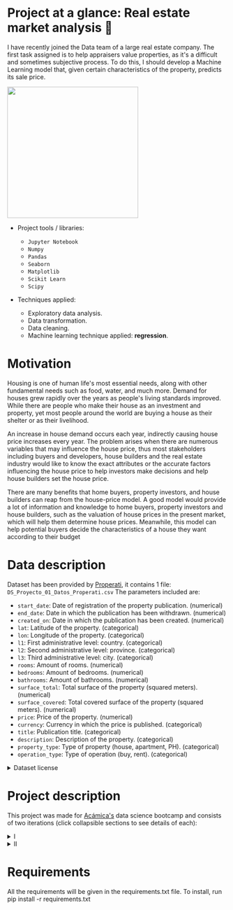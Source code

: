 # Project at a glance: Real estate market analysis 🏡

I have recently joined the Data team of a large real estate company. The first task assigned is to help appraisers value properties, as it's a difficult and sometimes subjective process. To do this, I should develop a Machine Learning model that, given certain characteristics of the property, predicts its sale price.

<img src="https://image.freepik.com/vector-gratis/ilustracion-vector-concepto-abstracto-bienes-raices-agencia-inmobiliaria-mercado-inmobiliario-residencial-industrial-comercial-cartera-inversiones-propiedad-vivienda-metafora-abstracta-valor-propiedad_335657-1967.jpg" width=300>

- Project tools / libraries:
  - `Jupyter Notebook`
  - `Numpy`
  - `Pandas`
  - `Seaborn`
  - `Matplotlib`
  - `Scikit Learn`
  - `Scipy`

- Techniques applied:
  - Exploratory data analysis.
  - Data transformation.
  - Data cleaning.
  - Machine learning technique applied: **regression**.

# Motivation
Housing is one of human life's most essential needs, along with other fundamental needs such as food, water, and much more. Demand for houses grew rapidly over the years as  people's living standards improved. While there are people who make their house as an investment and property, yet most people around the world are buying a house as their shelter or as their livelihood.

An increase in house demand occurs each year, indirectly causing house price increases every year. The problem arises when there are numerous variables that may influence the house price, thus most stakeholders including buyers and developers, house builders and the real estate industry would like to know the exact attributes or the accurate factors  influencing the house price to help investors make decisions and help house builders set the house price.

There  are many  benefits that  home buyers,  property investors, and house builders can reap from the house-price model. A good model would provide a lot of information and knowledge to home buyers, property investors and house builders, such as the valuation of house prices in the present market, which will help them determine house prices.  Meanwhile, this model can help potential buyers decide the characteristics of a house they want according to their budget

# Data description
Dataset has been provided by [Properati](https://www.properati.com.ar/data), it contains 1 file: `DS_Proyecto_01_Datos_Properati.csv`
The parameters included are:

- `start_date`: Date of registration of the property publication. (numerical)
- `end_date`: Date in which the publication has been withdrawn. (numerical)
- `created_on`: Date in which the publication has been created. (numerical)
- `lat`: Latitude of the property. (categorical)
- `lon`: Longitude of the property. (categorical)
- `l1`: First administrative level: country. (categorical)
- `l2`: Second administrative level: province. (categorical)
- `l3`: Third administrative level: city. (categorical)
- `rooms`: Amount of rooms. (numerical)
- `bedrooms`: Amount of bedrooms. (numerical)
- `bathrooms`: Amount of bathrooms. (numerical)
- `surface_total`: Total surface of the property (squared meters). (numerical)
- `surface_covered`: Total covered surface of the property (squared meters). (numerical)
- `price`: Price of the property. (numerical)
- `currency`: Currency in which the price is published. (categorical)
- `title`: Publication title. (categorical)
- `description`: Description of the property. (categorical)
- `property_type`: Type of property (house, apartment, PH). (categorical)
- `operation_type`: Type of operation (buy, rent). (categorical)

<details><summary>Dataset license</summary>

# License

All resources are under the Creative Commons CC BY 3.0 license, meaning that Properati invites everyone to use the data and distribute their products by any medium and format. They only ask in return to mention the source, indicating the changes made and to add a link to their site:

Data provided by <a href='https://www.properati.com.ar'>Properati</a>
</details>

# Project description
This project was made for [Acámica's](https://www.acamica.com/data-science) data science bootcamp and consists of two iterations (click collapsible sections to see details of each):
<details>
<summary>I</summary>

## Iteration one

The first model starts with a comprehensive `EDA` and applying some simple `data cleaning` techniques to end up building a `machine learning regression model` that performs better than a linear regression. Two models have been tried in this project: **decisionTreeRegressor** and **kNeighborsRegressor**

### Index
- Scope
- Factors that influence house price
- EDA and data cleaning
  - Feature selection
  - Additional analysis: correlation between population density and apartment size
- Machine Learning
  - Selection of measurement of error
  - Setting predictor and target variables
  - Setting benchmark model
  - Comparing benchmark with other models
  - Optimization of the best performing one
- Conclusions

### Some visuals

![img](https://i.imgur.com/TQUSCsM.png)

![img](https://i.imgur.com/6EJ0IsP.png)

![img](https://i.imgur.com/ZncBweE.png)

![img](https://i.imgur.com/No65L68.png)

![img](https://i.imgur.com/oYR0MF9.png)

![img](https://i.imgur.com/JW7TDxE.png)

### Conclusions

The value of the RMSE obtained (**US$ 138,384**) is also what some apartments cost, so a model with an error of this magnitude is not recommended to use in real world predictions. It presents some opportunities for improvement, which are best described in the [project's notebook](https://github.com/gpozzi/machine-learning/blob/master/projects/house_price_prediction/DSProject01.ipynb).
</details>

<details>
<summary>II</summary>

## Iteration two
In this version, a more thorough preprocessing has been made, performing `data transformation` (imputation, encoding, outliers removal and data scaling) techniques and finally applying more advanced `machine learning regression models` (**XGBRegressor**, **Decision tree optimized with RandomSearchCV**, **XGBRegressor optimized with RandomSearchCV**, **RandomForest regressor**, **RandomForest optimized with RandomSearchCV**, **ADABoost optimized with RandomSearchCV** and **Polynomial regressor**).

### Index
- Introduction
- Data transformation
  - Imputation
  - Encoding (`one hot` and `label encoding`)
  - Outliers removal
  - Data scaling (`z-transformation` and `log-transformation`)
- Machine Learning
  - Stating results of previous project
  - Model training and comparing benchmark with the following models:
    - Decision tree optimized with RandomSearchCV
    - XGBRegressor
    - XGBRegressor optimized with RandomSearchCV
    - RandomForest regressor
    - RandomForest optimized with RandomSearchCV
    - ADABoost optimized with RandomSearchCV
    - Polynomial regressor
  - Optimization of the best performing one
- Results interpretation
- Conclusions

### Some visuals

![img](https://i.imgur.com/zkMXTXv.png)

![img](https://i.imgur.com/ECrUenO.png)

![img](https://i.imgur.com/ig7yjCW.png)

### Conclusions
Proposed improvements to the first iteration significantly improved the model's performance. However, as in the previous report, the model's error (**USD 59,113**) is still significant and unacceptable considering that it is half the value of 27% of the apartments for sale. There is more room for model improvement, which is also described in the [project's notebook](https://github.com/gpozzi/machine-learning/blob/master/projects/house_price_prediction/DSProyecto02.ipynb)
</details>

# Requirements
All the requirements will be given in the requirements.txt file. To install, run pip install -r requirements.txt
